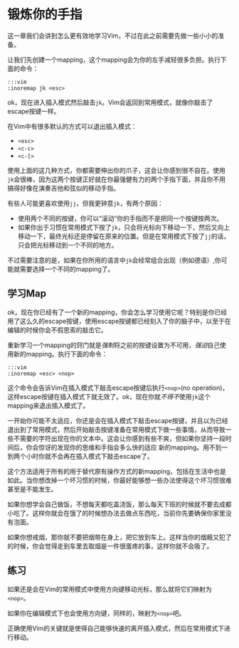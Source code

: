锻炼你的手指
=====================

这一章我们会讲到怎么更有效地学习Vim，不过在此之前需要先做一些小小的准备。

让我们先创建一个mapping，这个mapping会为你的左手减轻很多负担。执行下面的命令：

    :::vim
    :inoremap jk <esc>

ok，现在进入插入模式然后敲击`jk`。Vim会返回到常用模式，就像你敲击了escape按键一样。

在Vim中有很多默认的方式可以退出插入模式：

* `<esc>`
* `<c-c>`
* `<c-[>`

使用上面的这几种方式，你都需要伸出你的爪子，这会让你感到很不自在。使用`jk`会很棒，因为这两个按键正好就在你最强健有力的两个手指下面，并且你不用搞得好像在演奏吉他和弦似的移动手指。

有些人可能更喜欢使用`jj`，但我更钟意`jk`，有两个原因：

* 使用两个不同的按键，你可以“滚动”你的手指而不是把同一个按键按两次。
* 如果你出于习惯在常用模式下按了`jk`，只会将光标向下移动一下，然后又向上移动一下，最终光标还是停留在原来的位置。但是在常用模式下按了`jj`的话，只会把光标移动到一个不同的地方。

不过需要注意的是，如果在你所用的语言中`jk`会经常组合出现（例如德语）,你可能就需要选择一个不同的mapping了。

学习Map
----------------

ok，现在你已经有了一个新的mapping，你会怎么学习使用它呢？特别是你已经用了这么久的escape按键，使用escape按键都已经刻入了你的脑子中，以至于在编辑的时候你会不假思索的敲击它。

重新学习一个mapping的窍门就是*强制*将之前的按键设置为不可用，*强迫*自己使用新的mapping。执行下面的命令：

    :::vim
    :inoremap <esc> <nop>

这个命令会告诉Vim在插入模式下敲击escape按键后执行`<nop>`(no operation)，这样escape按键在插入模式下就无效了。ok，现在你就*不得不*使用`jk`这个mapping来退出插入模式了。

一开始你可能不太适应，你还是会在插入模式下敲击escape按键，并且以为已经退出到了常用模式，然后开始敲击按键准备在常用模式下做一些事情，从而导致一些不需要的字符出现在你的文本中。这会让你感到有些不爽，但如果你坚持一段时间后，你会惊讶的发现你的思维和手指会多么快的适应 新的mapping。用不到一到两个小时你就不会再在插入模式下敲击escape了。

这个方法适用于所有的用于替代原有操作方式的新mapping，包括在生活中也是如此。当你想改掉一个坏习惯的时候，你最好能够想一些办法使得这个坏习惯很难甚至是不能发生。

如果你想学会自己做饭，不想每天都吃盖浇饭，那么每天下班的时候就不要去成都小吃了。这样你就会在饿了的时候想办法去做点东西吃，当前你先要确保你家里没有泡面。

如果你想戒烟，那你就不要把烟带在身上，把它放到车上。这样当你的烟瘾又犯了的时候，你会觉得走到车里去取烟是一件很蛋疼的事，这样你就不会吸了。

练习
---------

如果还是会在Vim的常用模式中使用方向键移动光标，那么就将它们映射为`<nop>`。

如果你在编辑模式下也会使用方向键，同样的，映射为`<nop>`吧。

正确使用Vim的关键就是使得自己能够快速的离开插入模式，然后在常用模式下进行移动。


